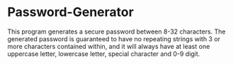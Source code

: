 # Password-Generator
This program generates a secure password between 8-32 characters.
The generated password is guaranteed to have no repeating strings with
3 or more characters contained within, and it will
always have at least one uppercase letter, lowercase letter,
special character and 0-9 digit.
